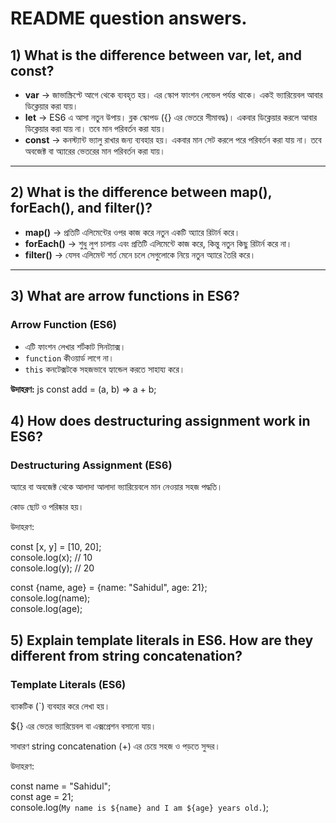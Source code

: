 # README question answers.

## 1) What is the difference between var, let, and const? 
- **var** → জাভাস্ক্রিপ্টে আগে থেকে ব্যবহৃত হয়। এর স্কোপ ফাংশন লেভেল পর্যন্ত থাকে। একই ভ্যারিয়েবল আবার ডিক্লেয়ার করা যায়।  
- **let** → ES6 এ আসা নতুন উপায়। ব্লক স্কোপড ({} এর ভেতরে সীমাবদ্ধ)। একবার ডিক্লেয়ার করলে আবার ডিক্লেয়ার করা যায় না। তবে মান পরিবর্তন করা যায়।  
- **const** → কনস্ট্যান্ট ভ্যালু রাখার জন্য ব্যবহার হয়। একবার মান সেট করলে পরে পরিবর্তন করা যায় না। তবে অবজেক্ট বা অ্যারের ভেতরের মান পরিবর্তন করা যায়।  

---

## 2) What is the difference between map(), forEach(), and filter()? 
- **map()** → প্রতিটি এলিমেন্টের ওপর কাজ করে নতুন একটি অ্যারে রিটার্ন করে।  
- **forEach()** → শুধু লুপ চালায় এবং প্রতিটি এলিমেন্টে কাজ করে, কিন্তু নতুন কিছু রিটার্ন করে না।  
- **filter()** → যেসব এলিমেন্ট শর্ত মেনে চলে সেগুলোকে নিয়ে নতুন অ্যারে তৈরি করে।  

---
## 3) What are arrow functions in ES6?
### Arrow Function (ES6)  
- এটি ফাংশন লেখার শর্টকাট সিনট্যাক্স।  
- `function` কীওয়ার্ড লাগে না।  
- `this` কনটেক্সটকে সহজভাবে হ্যান্ডেল করতে সাহায্য করে।  

**উদাহরণ:**   js
const add = (a, b) => a + b;


## 4) How does destructuring assignment work in ES6?
### Destructuring Assignment (ES6)

অ্যারে বা অবজেক্ট থেকে আলাদা আলাদা ভ্যারিয়েবলে মান নেওয়ার সহজ পদ্ধতি।

কোড ছোট ও পরিষ্কার হয়।

উদাহরণ:

const [x, y] = [10, 20];  
console.log(x); // 10  
console.log(y); // 20  

const {name, age} = {name: "Sahidul", age: 21};  
console.log(name);  
console.log(age);  


## 5) Explain template literals in ES6. How are they different from string concatenation?
### Template Literals (ES6)

ব্যাকটিক (`) ব্যবহার করে লেখা হয়।

${} এর ভেতর ভ্যারিয়েবল বা এক্সপ্রেশন বসানো যায়।

সাধারণ string concatenation (+) এর চেয়ে সহজ ও পড়তে সুন্দর।

উদাহরণ:

const name = "Sahidul";  
const age = 21;  
console.log(`My name is ${name} and I am ${age} years old.`);

